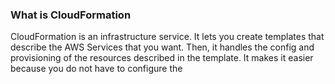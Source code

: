 ### What is CloudFormation

CloudFormation is an infrastructure service.
It lets you create templates that describe the AWS Services that you want.
Then, it handles the config and provisioning of the resources described in the template.
It makes it easier because you do not have to configure the 